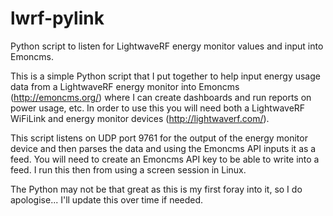 # lwrf-pylink
Python script to listen for LightwaveRF energy monitor values and input into Emoncms.

This is a simple Python script that I put together to help input energy usage data from a LightwaveRF energy monitor into Emoncms (http://emoncms.org/) where I can create dashboards and run reports on power usage, etc.  In order to use this you will need both a LightwaveRF WiFiLink and energy monitor devices (http://lightwaverf.com/).

This script listens on UDP port 9761 for the output of the energy monitor device and then parses the data and using the Emoncms API inputs it as a feed.  You will need to create an Emoncms API key to be able to write into a feed.  I run this then from using a screen session in Linux.

The Python may not be that great as this is my first foray into it, so I do apologise...  I'll update this over time if needed.

